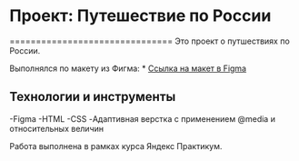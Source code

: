 # Проект: Путешествие по России
===============================
Это проект о путшествиях по России.

Выполнялся по макету из Фигма: * [Ссылка на макет в Figma](https://www.figma.com/file/5S2WSbEFL6awjVWJ0NWL8Q/Sprint-3_-Russia-_-desktop-mobile?node-id=28503%3A0)

## Технологии и инструменты
-Figma
-HTML
-CSS
-Адаптивная верстка с применением @media и относительных величин

Работа выполнена в рамках курса Яндекс Практикум.
